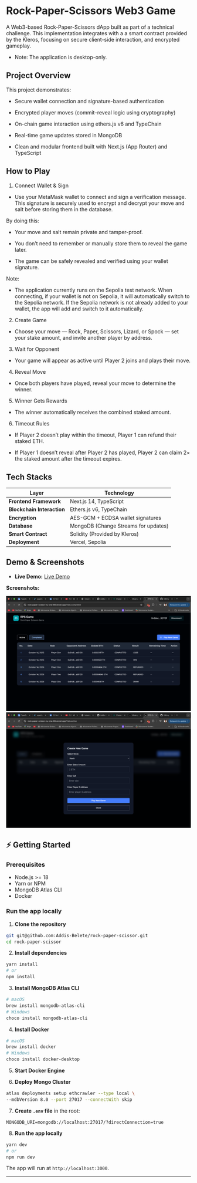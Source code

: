 # Rock-Paper-Scissors Web3 Game

A Web3-based Rock-Paper-Scissors dApp built as part of a technical challenge. This implementation integrates with a a smart contract provided by the Kleros, focusing on secure client-side interaction, and encrypted gameplay.

- Note: The application is desktop-only.

## Project Overview

This project demonstrates:

- Secure wallet connection and signature-based authentication

- Encrypted player moves (commit–reveal logic using cryptography)

- On-chain game interaction using ethers.js v6 and TypeChain

- Real-time game updates stored in MongoDB

- Clean and modular frontend built with Next.js (App Router) and TypeScript

## How to Play

1. Connect Wallet & Sign

- Use your MetaMask wallet to connect and sign a verification message. This signature is securely used to encrypt and decrypt your move and salt before storing them in the database.

By doing this:

   - Your move and salt remain private and tamper-proof.

   - You don’t need to remember or manually store them to reveal the game later.

   - The game can be safely revealed and verified using your wallet signature.

Note:

- The application currently runs on the Sepolia test network.
When connecting, if your wallet is not on Sepolia, it will automatically switch to the Sepolia network.
If the Sepolia network is not already added to your wallet, the app will add and switch to it automatically.

2. Create Game
- Choose your move — Rock, Paper, Scissors, Lizard, or Spock — set your stake amount, and invite another player by address.

3. Wait for Opponent
- Your game will appear as active until Player 2 joins and plays their move.

4. Reveal Move
- Once both players have played, reveal your move to determine the winner.

5. Winner Gets Rewards
- The winner automatically receives the combined staked amount.

6. Timeout Rules

- If Player 2 doesn’t play within the timeout, Player 1 can refund their staked ETH.

- If Player 1 doesn’t reveal after Player 2 has played, Player 2 can claim 2× the staked amount after the timeout expires.

## Tech Stacks

| Layer                      | Technology                                        |
| -------------------------- | ------------------------------------------------- |
| **Frontend Framework**     | Next.js 14, TypeScript                            |
| **Blockchain Interaction** | Ethers.js v6, TypeChain                           |
| **Encryption**             | AES-GCM + ECDSA wallet signatures                 |
| **Database**               | MongoDB (Change Streams for updates)              |
| **Smart Contract**         | Solidity (Provided by Kleros)                     |
| **Deployment**             | Vercel, Sepolia                                   |

## Demo & Screenshots

* **Live Demo:** [Live Demo](https://rock-paper-scissor-nu-one-89.vercel.app/)

**Screenshots:**

![Dashboard Screenshot](./public/dashboard.png)
![Create Game Popup](./public/create-game-popup.png)



## ⚡ Getting Started

### Prerequisites

* Node.js >= 18
* Yarn or NPM
* MongoDB Atlas CLI
* Docker

### Run the app locally

1. **Clone the repository**

```bash
git git@github.com:Addis-Belete/rock-paper-scissor.git
cd rock-paper-scissor
```

2. **Install dependencies**

```bash
yarn install
# or
npm install
```

3. **Install MongoDB Atlas CLI**

```bash
# macOS
brew install mongodb-atlas-cli
# Windows
choco install mongodb-atlas-cli
```

4. **Install Docker**

```bash
# macOS
brew install docker
# Windows
choco install docker-desktop
```

5. **Start Docker Engine**

6. **Deploy Mongo Cluster**

```bash
atlas deployments setup ethcrawler --type local \
--mdbVersion 8.0 --port 27017 --connectWith skip
```

7. **Create `.env` file** in the root:

```env
MONGODB_URI=mongodb://localhost:27017/?directConnection=true
```

8. **Run the app locally**

```bash
yarn dev
# or
npm run dev
```

The app will run at `http://localhost:3000`.

---